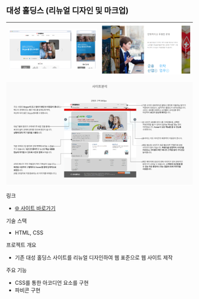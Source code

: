 ## 대성 홀딩스 (리뉴얼 디자인 및 마크업)

![image.png](img/image%2015.png) | ![image.png](img/image%2016.png)
--|--|

![image.png](img/image%2017.png)

링크

- [🌐 사이트 바로가기](https://tony96kimsh.github.io/tony96kimsh/01_mtt/list/ds/index.html)

기술 스택

- HTML, CSS

프로젝트 개요

- 기존 대성 홀딩스 사이트를 리뉴얼 디자인하여 웹 표준으로 웹 사이트 제작

주요 기능 

- CSS를 통한 아코디언 요소를 구현
- 파비콘 구현